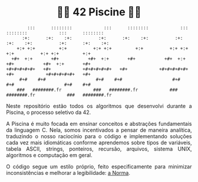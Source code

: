 <h1 align="center">🧑‍💻 42 Piscine 🏊🏽</h1>

```
        :::      ::::::::            :::      ::::::::            :::      ::::::::            :::      ::::::::
      :+:      :+:    :+:          :+:      :+:    :+:          :+:      :+:    :+:          :+:      :+:    :+:
    +:+ +:+         +:+          +:+ +:+         +:+          +:+ +:+         +:+          +:+ +:+         +:+
  +#+  +:+       +#+           +#+  +:+       +#+           +#+  +:+       +#+           +#+  +:+       +#+
+#+#+#+#+#+   +#+            +#+#+#+#+#+   +#+            +#+#+#+#+#+   +#+            +#+#+#+#+#+   +#+
     #+#    #+#                   #+#    #+#                   #+#    #+#                   #+#    #+#
    ###   ########.fr            ###   ########.fr            ###   ########.fr            ###   ########.fr
```

<p align="justify">Neste repositório estão todos os algoritmos que desenvolvi durante a Piscina, o processo seletivo da 42.</p>

<p align="justify">A Piscina é muito focada em ensinar conceitos e abstrações fundamentais da linguagem C. Nela, somos incentivados a pensar de maneira analítica, traduzindo o nosso raciocínio para o código e implementando soluções cada vez mais idiomáticas conforme aprendemos sobre tipos de variáveis, tabela ASCII, strings, ponteiros, recursão, arquivos, sistema UNIX, algoritmos e computação em geral.</p>

<p align="justify">O código segue um estilo próprio, feito especificamente para minimizar inconsistências e melhorar a legibilidade: <a href="https://github.com/42school/norminette/tree/master/pdf">a Norma</a>.</p>
